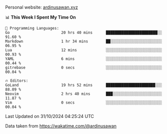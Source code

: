 Personal website: [ardinusawan.xyz](https://ardinusawan.xyz)

<!--START_SECTION:waka-->
📊 **This Week I Spent My Time On** 

```text
💬 Programming Languages: 
Go                       20 hrs 40 mins      ███████████████████████░░   91.60 % 
Markdown                 1 hr 34 mins        ██░░░░░░░░░░░░░░░░░░░░░░░   06.95 % 
Lua                      12 mins             ░░░░░░░░░░░░░░░░░░░░░░░░░   00.93 % 
YAML                     6 mins              ░░░░░░░░░░░░░░░░░░░░░░░░░   00.44 % 
gitrebase                0 secs              ░░░░░░░░░░░░░░░░░░░░░░░░░   00.04 % 

🔥 Editors: 
GoLand                   19 hrs 52 mins      ██████████████████████░░░   88.09 % 
Neovim                   2 hrs 40 mins       ███░░░░░░░░░░░░░░░░░░░░░░   11.87 % 
Vim                      0 secs              ░░░░░░░░░░░░░░░░░░░░░░░░░   00.04 % 
```


 Last Updated on 31/10/2024 04:25:24 UTC
<!--END_SECTION:waka-->
Data taken from https://wakatime.com/@ardinusawan

